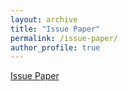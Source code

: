 ```yaml
---
layout: archive
title: "Issue Paper"
permalink: /issue-paper/
author_profile: true
---
```


[Issue Paper](https://wenwenhsu.github.io/files/Issue%20Paper%20Placeholder.pdf)
